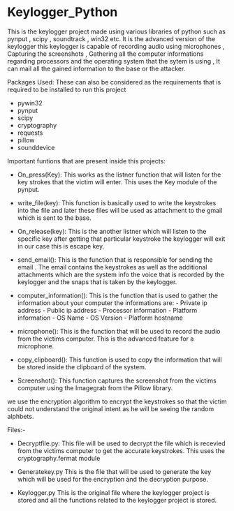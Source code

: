 # Keylogger_Python
This is the keylogger project made using various libraries of python such as pynput , scipy , soundtrack , win32 etc. It is the advanced version of the keylogger this keylogger is capable of recording audio using microphones , Capturing the screenshots , Gathering all the computer informations  regarding processors and the operating system that the sytem is using , It can mail all the gained information to the base or the attacker.

Packages Used:
These can also be considered as the requirements that is required to be installed to run this project
- pywin32
- pynput
- scipy
- cryptography
- requests
- pillow
- sounddevice

Important funtions  that are present inside this projects:

- On_press(Key):
  This works as the listner function that will listen for the key strokes that the victim will enter.
  This uses the Key module of the pynput.
  
- write_file(key):
  This function is basically used to write the keystrokes into the file and later these files will be used as attachment to the gmail which is sent to the base.
  
- On_release(key):
  This is the another listner which will listen to the specific key after getting that particular keystroke the keylogger will exit in our case this is escape key.
  
- send_email():
  This is the function that is responsible for sending the email . The email contains the keystrokes as well as the additional attachments which are the system info the voice 
  that is recorded by the keylogger and the snaps that is taken by the keylogger.
  
- computer_information():
  This is the function that is used to gather the information about your computer the informations are:
      - Private ip address
      - Public ip address
      - Processor information
      - Platform information
        - OS Name 
        - OS Version
      - Platform hostname
 
- microphone():
  This is the function that will be used to record the audio from the victims computer.
  This is the advanced feature for a microphone.
 
- copy_clipboard():
  This function is used to copy the information that will be stored inside the clipboard of the system.
  
- Screenshot():
  This function captures the screenshot from the victims computer using the Imagegrab from the Pillow library.
  

we use the encryption algorithm to encrypt the keystrokes so that the victim could not understand the original intent as he will be seeing the random alphbets.

Files:-

- Decryptfile.py:
  This file will be used to decrypt the file which is recevied from the victims computer to get the accurate keystrokes.
  This uses the cryptography.fermat module

- Generatekey.py
  This is the file that will be used to generate the key which will be used for the encryption and the decryption purpose.
  
- Keylogger.py
  This is the original file where the keylogger project is stored and all the functions related to the keylogger project is stored.
  

  

